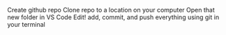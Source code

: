 Create github repo
Clone repo to a location on your computer
Open that new folder in VS Code
Edit!
add, commit, and push everything using git in your terminal
        